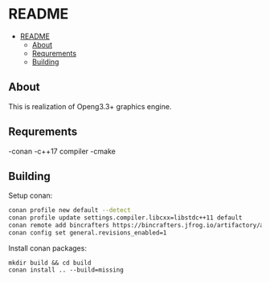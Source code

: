 # README

- [README](#readme)
  - [About](#about)
  - [Requrements](#requrements)
  - [Building](#building)

## About

This is realization of Openg3.3+ graphics engine.

## Requrements

-conan
-c++17 compiler
-cmake

## Building

Setup conan:
```bash
conan profile new default --detect
conan profile update settings.compiler.libcxx=libstdc++11 default
conan remote add bincrafters https://bincrafters.jfrog.io/artifactory/api/conan/public-conan
conan config set general.revisions_enabled=1
```

Install conan packages:

```console
mkdir build && cd build
conan install .. --build=missing
```
